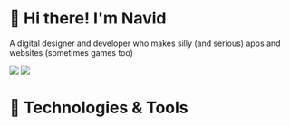 <h1>👋 Hi there! I'm Navid </h1>
<p>A digital designer and developer who makes silly (and serious) apps and websites (sometimes games too)</p>

<div>
  <a href="https://navidmemari.com" target="_blank"><img src="https://img.shields.io/badge/Check%20Out%20My%20Portfolio-8A2BE2"/></a>
  <a href="https://www.linkedin.com/in/navid-memari/" target="_blank"><img src="https://img.shields.io/badge/Check%20Out%20My%20LinkedIn-3260A8"/></a>
</div>

<h1>🔨 Technologies & Tools</h1>
<div>
  <img src="https://img.shields.io/badge/html5-%23E34F26.svg?style=for-the-badge&logo=html5&logoColor=white" alt="" />
  <img src="https://img.shields.io/badge/css3-%231572B6.svg?style=for-the-badge&logo=css3&logoColor=white" alt="" />
  <img src="https://img.shields.io/badge/javascript-%23323330.svg?style=for-the-badge&logo=javascript&logoColor=%23F7DF1E" alt="" />
  <img src="https://img.shields.io/badge/Next-black?style=for-the-badge&logo=next.js&logoColor=white" alt=""/>
  <img src="https://img.shields.io/badge/node.js-6DA55F?style=for-the-badge&logo=node.js&logoColor=white" alt=""/>
  <img src="https://img.shields.io/badge/NODEMON-%23323330.svg?style=for-the-badge&logo=nodemon&logoColor=%BBDEAD" alt=""/>
  <img src="https://img.shields.io/badge/expo-1C1E24?style=for-the-badge&logo=expo&logoColor=#D04A37" alt="" />
  <img src="https://img.shields.io/badge/express.js-%23404d59.svg?style=for-the-badge&logo=express&logoColor=%2361DAFB" alt="" />
  <img src="https://img.shields.io/badge/react-%2320232a.svg?style=for-the-badge&logo=react&logoColor=%2361DAFB" alt="" />
  <img src="https://img.shields.io/badge/react_native-%2320232a.svg?style=for-the-badge&logo=react&logoColor=%2361DAFB" alt="" />
  <img src="https://img.shields.io/badge/WordPress-%23117AC9.svg?style=for-the-badge&logo=WordPress&logoColor=white" alt="" />
  <img src="https://img.shields.io/badge/c%23-%23239120.svg?style=for-the-badge&logo=csharp&logoColor=white" alt="" />
  <img src="https://img.shields.io/badge/Adobe%20After%20Effects-9999FF.svg?style=for-the-badge&logo=Adobe%20After%20Effects&logoColor=white" alt="" />
  <img src="https://img.shields.io/badge/Adobe%20InDesign-49021F?style=for-the-badge&logo=adobeindesign&logoColor=white" alt="" />
  <img src="https://img.shields.io/badge/Adobe%20Lightroom-31A8FF.svg?style=for-the-badge&logo=Adobe%20Lightroom&logoColor=white" alt="" />
  <img src="https://img.shields.io/badge/adobe%20photoshop-%2331A8FF.svg?style=for-the-badge&logo=adobe%20photoshop&logoColor=white" alt="" />
  <img src="https://img.shields.io/badge/Adobe%20Premiere%20Pro-9999FF.svg?style=for-the-badge&logo=Adobe%20Premiere%20Pro&logoColor=white" alt =""/>
  <img src="https://img.shields.io/badge/Aseprite-FFFFFF?style=for-the-badge&logo=Aseprite&logoColor=#7D929E" alt=""/>
  <img src="https://img.shields.io/badge/blender-%23F5792A.svg?style=for-the-badge&logo=blender&logoColor=white" alt=""/>
  <img src="https://img.shields.io/badge/Canva-%2300C4CC.svg?style=for-the-badge&logo=Canva&logoColor=white" alt=""/>
  <img src="https://img.shields.io/badge/figma-%23F24E1E.svg?style=for-the-badge&logo=figma&logoColor=white" alt=""/>
  <img src="" alt=""/>
  <img src="" alt=""/>
</div>
<!--
**nmemari/nmemari** is a ✨ _special_ ✨ repository because its `README.md` (this file) appears on your GitHub profile.

Here are some ideas to get you started:

- 🔭 I’m currently working on ...
- 🌱 I’m currently learning ...
- 👯 I’m looking to collaborate on ...
- 🤔 I’m looking for help with ...
- 💬 Ask me about ...
- 📫 How to reach me: ...
- 😄 Pronouns: ...
- ⚡ Fun fact: ...
-->
